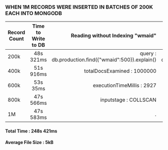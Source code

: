 ### WHEN 1M RECORDS WERE INSERTED IN BATCHES OF 200K EACH INTO MONGODB

| Record Count  | Time to Write to DB | Reading without Indexing "wmaid" | Reading with Indexing "wmaid"
| ------------- |:-------------:| -----:| -------: |
| 200k      | 48s 321ms | query : db.production.find({"wmaid":500}).explain() | query : db.production.find({"wmaid":500}).explain() |
| 400k      | 51s 916ms     |   totalDocsExamined : 1000000 | totalDocsExamined : 1 |
| 600k      | 53s 35ms     |    executionTimeMillis : 2927 | executionTimeMillis : 11 |
| 800k      | 47s 566ms | inputstage : COLLSCAN | inputstage : IXSCAN |
| 1M        | 47s 583ms | . | . |

#### Total Time : 248s 421ms
#### Average File Size : 5kB
